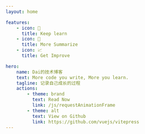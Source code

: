 ```yaml
---
layout: home

features:
    - icon: 🧠
      title: Keep learn
    - icon: 📜
      title: More Summarize
    - icon: 📈
      title: Get Improve

hero:
    name: Dai的技术博客
    text: More code you write, More you learn.
    tagline: 记录自己成长的过程
    actions:
        - theme: brand
          text: Read Now
          link: /js/requestAnimationFrame
        - theme: alt
          text: View on Github
          link: https://github.com/vuejs/vitepress
---
```

